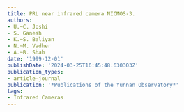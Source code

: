 ```yaml
---
title: PRL near infrared camera NICMOS-3.
authors:
- U.~C. Joshi
- S. Ganesh
- K.~S. Baliyan
- N.~M. Vadher
- A.~B. Shah
date: '1999-12-01'
publishDate: '2024-03-25T16:45:48.630303Z'
publication_types:
- article-journal
publication: '*Publications of the Yunnan Observatory*'
tags:
- Infrared Cameras
---
```

